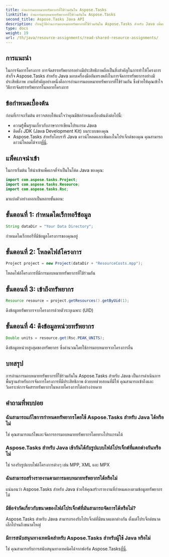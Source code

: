 ```yaml
---
title: อ่านการมอบหมายทรัพยากรที่ใช้ร่วมกันใน Aspose.Tasks
linktitle: อ่านการมอบหมายทรัพยากรที่ใช้ร่วมกันใน Aspose.Tasks
second_title: Aspose.Tasks Java API
description: เรียนรู้วิธีอ่านการมอบหมายทรัพยากรที่ใช้ร่วมกันใน Aspose.Tasks สำหรับ Java เพิ่มประสิทธิภาพการจัดการโครงการด้วยบทช่วยสอนทีละขั้นตอน
type: docs
weight: 19
url: /th/java/resource-assignments/read-shared-resource-assignments/
---
```

## การแนะนำ
ในการจัดการโครงการ การจัดสรรทรัพยากรอย่างมีประสิทธิภาพถือเป็นสิ่งสำคัญในการทำให้โครงการสำเร็จ Aspose.Tasks สำหรับ Java มอบเครื่องมืออันทรงพลังในการจัดการทรัพยากรอย่างมีประสิทธิภาพ งานที่สำคัญอย่างหนึ่งคือการอ่านการมอบหมายทรัพยากรที่ใช้ร่วมกัน ซึ่งช่วยให้คุณเข้าใจวิธีการจัดสรรทรัพยากรในหลายโครงการ
## ข้อกำหนดเบื้องต้น
ก่อนที่เราจะเริ่มต้น ตรวจสอบให้แน่ใจว่าคุณมีข้อกำหนดเบื้องต้นดังต่อไปนี้:
- ความรู้พื้นฐานเกี่ยวกับภาษาการเขียนโปรแกรม Java
- ติดตั้ง JDK (Java Development Kit) บนระบบของคุณ
-  Aspose.Tasks สำหรับไลบรารี Java ดาวน์โหลดและเพิ่มลงในโปรเจ็กต์ของคุณ คุณสามารถดาวน์โหลดได้จาก[ที่นี่](https://releases.aspose.com/tasks/java/).

## แพ็คเกจนำเข้า
ในการเริ่มต้น ให้นำเข้าแพ็คเกจที่จำเป็นในโค้ด Java ของคุณ:
```java
import com.aspose.tasks.Project;
import com.aspose.tasks.Resource;
import com.aspose.tasks.Rsc;
```

มาแบ่งตัวอย่างออกเป็นหลายขั้นตอน:
## ขั้นตอนที่ 1: กำหนดไดเร็กทอรีข้อมูล
```java
String dataDir = "Your Data Directory";
```
กำหนดไดเร็กทอรีที่มีข้อมูลโครงการของคุณอยู่
## ขั้นตอนที่ 2: โหลดไฟล์โครงการ
```java
Project project = new Project(dataDir + "ResourceCosts.mpp");
```
โหลดไฟล์โครงการที่มีการมอบหมายทรัพยากรที่ใช้ร่วมกัน
## ขั้นตอนที่ 3: เข้าถึงทรัพยากร
```java
Resource resource = project.getResources().getByUid(1);
```
ดึงข้อมูลทรัพยากรจากโครงการด้วยตัวระบุเฉพาะ (UID)
## ขั้นตอนที่ 4: ดึงข้อมูลหน่วยทรัพยากร
```java
Double units = resource.get(Rsc.PEAK_UNITS);
```
ดึงข้อมูลหน่วยสูงสุดของทรัพยากร ซึ่งคำนวณโดยใช้การมอบหมายจากโครงการอื่น

## บทสรุป
การอ่านการมอบหมายทรัพยากรที่ใช้ร่วมกันใน Aspose.Tasks สำหรับ Java เป็นการดำเนินการพื้นฐานสำหรับการจัดการโครงการที่มีประสิทธิภาพ ด้วยบทช่วยสอนที่มีให้ คุณสามารถเข้าถึงและวิเคราะห์การจัดสรรทรัพยากรในหลายโครงการได้อย่างง่ายดาย
## คำถามที่พบบ่อย
### ฉันสามารถแก้ไขการกำหนดทรัพยากรโดยใช้ Aspose.Tasks สำหรับ Java ได้หรือไม่
ใช่ คุณสามารถแก้ไขและจัดการการมอบหมายทรัพยากรโดยทางโปรแกรมได้
### Aspose.Tasks สำหรับ Java เข้ากันได้กับรูปแบบไฟล์โปรเจ็กต์ที่แตกต่างกันหรือไม่
ใช่ รองรับรูปแบบไฟล์โครงการต่างๆ เช่น MPP, XML และ MPX
### ฉันสามารถสร้างรายงานตามการมอบหมายทรัพยากรได้หรือไม่
แน่นอนว่า Aspose.Tasks สำหรับ Java ช่วยให้คุณสร้างรายงานที่กำหนดเองตามข้อมูลทรัพยากรได้
### มีข้อจำกัดเกี่ยวกับขนาดของไฟล์โปรเจ็กต์ที่มันสามารถจัดการได้หรือไม่?
Aspose.Tasks สำหรับ Java สามารถรองรับโปรเจ็กต์ที่มีขนาดแตกต่างกัน ตั้งแต่โปรเจ็กต์ขนาดเล็กไปจนถึงขนาดใหญ่
### มีการสนับสนุนทางเทคนิคสำหรับ Aspose.Tasks สำหรับผู้ใช้ Java หรือไม่
 ใช่ คุณสามารถรับการสนับสนุนทางเทคนิคได้จากฟอรัม Aspose.Tasks[ที่นี่](https://forum.aspose.com/c/tasks/15).